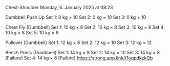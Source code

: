Chest-Shoulder
Monday, 6. January 2025 at 08:23

Dumbbell Push Up
Set 1: 0 kg × 10
Set 2: 0 kg × 10
Set 3: 0 kg × 10

Chest Fly (Dumbbell)
Set 1: 10 kg × 8
Set 2: 10 kg × 8
Set 3: 10 kg × 8
Set 4: 10 kg × 8
Set 5: 10 kg × 8

Pullover (Dumbbell)
Set 1: 12 kg × 8
Set 2: 12 kg × 10
Set 3: 12 kg × 12

Bench Press (Dumbbell)
Set 1: 14 kg × 8
Set 2: 14 kg × 10
Set 3: 14 kg × 8 [Failure]
Set 4: 14 kg × 8 [Failure]
 https://strong.app.link/t1oqpdkzkQb